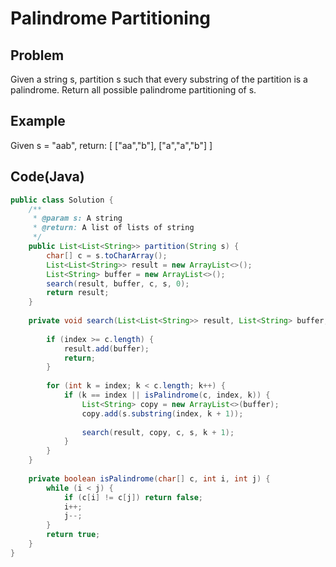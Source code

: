 Palindrome Partitioning
===

## Problem

Given a string s, partition s such that every substring of the partition is a palindrome.
Return all possible palindrome partitioning of s.


## Example

Given s = "aab", return:
[
  ["aa","b"],
  ["a","a","b"]
]


Code(Java)
----------

```java
public class Solution {
    /**
     * @param s: A string
     * @return: A list of lists of string
     */
    public List<List<String>> partition(String s) {
        char[] c = s.toCharArray();
        List<List<String>> result = new ArrayList<>();
        List<String> buffer = new ArrayList<>();
        search(result, buffer, c, s, 0);
        return result;
    }
    
    private void search(List<List<String>> result, List<String> buffer, char[] c, String s, int index) {
        
        if (index >= c.length) {
            result.add(buffer);
            return;
        }
        
        for (int k = index; k < c.length; k++) {
            if (k == index || isPalindrome(c, index, k)) {
                List<String> copy = new ArrayList<>(buffer);
                copy.add(s.substring(index, k + 1));
                
                search(result, copy, c, s, k + 1);
            }
        }
    }
    
    private boolean isPalindrome(char[] c, int i, int j) {
        while (i < j) {
            if (c[i] != c[j]) return false;
            i++;
            j--;
        }
        return true;
    }
}
```